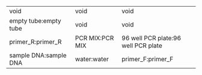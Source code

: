 ||||
|----|----|----|
|void|void|void|
|empty tube:empty tube|void|void|
|primer_R:primer_R|PCR MIX:PCR MIX|96 well PCR plate:96 well PCR plate|
|sample DNA:sample DNA|water:water|primer_F:primer_F|
